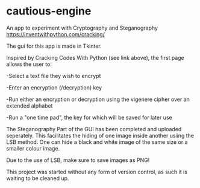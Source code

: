 # cautious-engine
An app to experiment with Cryptography and Steganography
https://inventwithpython.com/cracking/

The gui for this app is made in Tkinter.

Inspired by Cracking Codes With Python (see link above), the first page allows the user to:

-Select a text file they wish to encrypt

-Enter an encryption (/decryption) key

-Run either an encryption or decryption using the vigenere cipher over an extended alphabet

-Run a "one time pad", the key for which will be saved for later use

The Steganography Part of the GUI has been completed and uploaded seperately. This facilitates the hiding of one image inside another usiing the LSB method. One can hide a black and white image of the same size or a smaller colour image.

Due to the use of LSB, make sure to save images as PNG! 

This project was started without any form of version control, as such it is waiting to be cleaned up.


